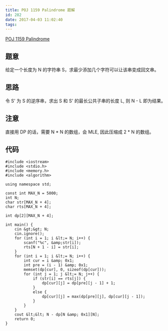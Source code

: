 ```yaml
---
title: POJ 1159 Palindrome 题解
id: 282
date: 2017-04-03 11:02:40
tags:
---
```


[POJ 1159 Palindrome](https://vjudge.net/problem/POJ-1159)

## 题意

给定一个长度为 N 的字符串 S，求最少添加几个字符可以让该串变成回文串。

## 思路

令 S' 为 S 的逆序串，求出 S 和 S' 的最长公共子串的长度 L, 则 N - L 即为结果。

## 注意

直接用 DP 的话，需要 N * N 的数组，会 MLE, 因此压缩成 2 * N 的数组。


<!-- more -->
## 代码
```
#include <iostream>
#include <stdio.h>
#include <memory.h>
#include <algorithm>

using namespace std;

const int MAX_N = 5000;
int N;
char str[MAX_N + 4];
char rts[MAX_N + 4];

int dp[2][MAX_N + 4];

int main() {
    cin &gt;&gt; N;
    cin.ignore();
    for (int i = 1; i &lt;= N; i++) {
        scanf("%c", &amp;str[i]);
        rts[N + 1 - i] = str[i];
    } 
    for (int i = 1; i &lt;= N; i++) {
        int cur = i &amp; 0x1;
        int pre = (i - 1) &amp; 0x1;
        memset(dp[cur], 0, sizeof(dp[cur]));
        for (int j = 1; j &lt;= N; j++) {
            if (str[i] == rts[j]) {
                dp[cur][j] = dp[pre][j - 1] + 1;
            }
            else {
                dp[cur][j] = max(dp[pre][j], dp[cur][j - 1]);
            }
        }
    }
    cout &lt;&lt; N - dp[N &amp; 0x1][N];
    return 0;
}
```


&nbsp;